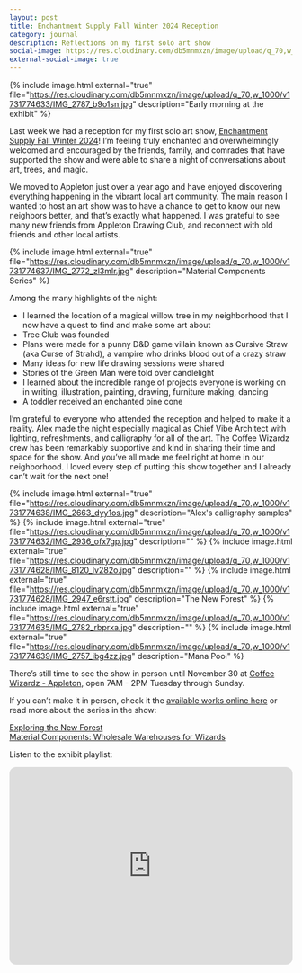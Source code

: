 ```yaml
---
layout: post
title: Enchantment Supply Fall Winter 2024 Reception
category: journal
description: Reflections on my first solo art show
social-image: https://res.cloudinary.com/db5mnmxzn/image/upload/q_70,w_1000/v1731774633/IMG_2787_b9o1sn.jpg
external-social-image: true
---
```


{% include image.html external="true" file="https://res.cloudinary.com/db5mnmxzn/image/upload/q_70,w_1000/v1731774633/IMG_2787_b9o1sn.jpg" description="Early morning at the exhibit" %}

Last week we had a reception for my first solo art show, [Enchantment Supply Fall Winter 2024](https://enchantment.supply/exhibit/)! I’m feeling truly enchanted and overwhelmingly welcomed and encouraged by the friends, family, and comrades that have supported the show and were able to share a night of conversations about art, trees, and magic.

We moved to Appleton just over a year ago and have enjoyed discovering everything happening in the vibrant local art community. The main reason I wanted to host an art show was to have a chance to get to know our new neighbors better, and that’s exactly what happened. I was grateful to see many new friends from Appleton Drawing Club, and reconnect with old friends and other local artists.

{% include image.html external="true" file="https://res.cloudinary.com/db5mnmxzn/image/upload/q_70,w_1000/v1731774637/IMG_2772_zl3mlr.jpg" description="Material Components Series" %}

Among the many highlights of the night:

* I learned the location of a magical willow tree in my neighborhood that I now have a quest to find and make some art about
* Tree Club was founded
* Plans were made for a punny D&D game villain known as Cursive Straw (aka Curse of Strahd), a vampire who drinks blood out of a crazy straw
* Many ideas for new life drawing sessions were shared
* Stories of the Green Man were told over candlelight
* I learned about the incredible range of projects everyone is working on in writing, illustration, painting, drawing, furniture making, dancing
* A toddler received an enchanted pine cone

I’m grateful to everyone who attended the reception and helped to make it a reality. Alex made the night especially magical as Chief Vibe Architect with lighting, refreshments, and calligraphy for all of the art. The Coffee Wizardz crew has been remarkably supportive and kind in sharing their time and space for the show. And you’ve all made me feel right at home in our neighborhood. I loved every step of putting this show together and I already can’t wait for the next one!

{% include image.html external="true" file="https://res.cloudinary.com/db5mnmxzn/image/upload/q_70,w_1000/v1731774638/IMG_2663_dyy1os.jpg" description="Alex's calligraphy samples" %}
{% include image.html external="true" file="https://res.cloudinary.com/db5mnmxzn/image/upload/q_70,w_1000/v1731774632/IMG_2936_ofx7gp.jpg" description="" %}
{% include image.html external="true" file="https://res.cloudinary.com/db5mnmxzn/image/upload/q_70,w_1000/v1731774628/IMG_8120_lv282o.jpg" description="" %}
{% include image.html external="true" file="https://res.cloudinary.com/db5mnmxzn/image/upload/q_70,w_1000/v1731774628/IMG_2947_e6rstt.jpg" description="The New Forest" %}
{% include image.html external="true" file="https://res.cloudinary.com/db5mnmxzn/image/upload/q_70,w_1000/v1731774635/IMG_2782_rbprxa.jpg" description="" %}
{% include image.html external="true" file="https://res.cloudinary.com/db5mnmxzn/image/upload/q_70,w_1000/v1731774639/IMG_2757_ibg4zz.jpg" description="Mana Pool" %}

There’s still time to see the show in person until November 30 at [Coffee Wizardz - Appleton](https://maps.app.goo.gl/p7y7FhgCTLc2V6Ub7), open 7AM - 2PM Tuesday through Sunday.

If you can’t make it in person, check it the [available works online here](https://enchantment.supply/exhibit/) or read more about the series in the show:

[Exploring the New Forest](https://enchantment.supply/the-new-forest/)  
[Material Components: Wholesale Warehouses for Wizards](https://enchantment.supply/material-components)

Listen to the exhibit playlist:

<iframe style="border-radius:12px" src="https://open.spotify.com/embed/playlist/0IXZHcif6wRM7Fy57RYric?utm_source=generator" width="100%" height="352" frameBorder="0" allowfullscreen="" allow="autoplay; clipboard-write; encrypted-media; fullscreen; picture-in-picture" loading="lazy"></iframe>
